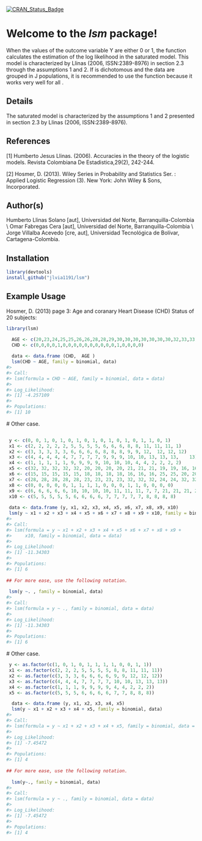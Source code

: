 [![CRAN\_Status\_Badge](http://www.r-pkg.org/badges/version/lsm)](https://cran.r-project.org/package=lsm)

Welcome to the *lsm* package!
=============================

When the values of the outcome variable Y are either 0 or 1, the function calculates the estimation of the log likelihood in the saturated model. This model is characterized by Llinas (2006, ISSN:2389-8976) in section 2.3 through the assumptions 1 and 2. If is dichotomous and the data are grouped in J populations, it is recommended to use the function because it works very well for all .

Details
-------

The saturated model is characterized by the assumptions 1 and 2 presented in section 2.3 by Llinas (2006, ISSN:2389-8976).

References
----------

[1] Humberto Jesus Llinas. (2006). Accuracies in the theory of the logistic models. Revista Colombiana De Estadistica,29(2), 242-244.

[2] Hosmer, D. (2013). Wiley Series in Probability and Statistics Ser. : Applied Logistic Regression (3). New York: John Wiley & Sons, Incorporated.

Author(s)
---------

Humberto Llinas Solano [aut], Universidad del Norte, Barranquilla-Colombia \\ Omar Fabregas Cera [aut], Universidad del Norte, Barranquilla-Colombia \\ Jorge Villalba Acevedo [cre, aut], Universidad Tecnológica de Bolívar, Cartagena-Colombia.

Installation
------------

``` r
library(devtools)
install_github("jlvia1191/lsm")

```

Example Usage
-------------

Hosmer, D. (2013) page 3: Age and coranary Heart Disease (CHD) Status of 20 subjects:

``` r
library(lsm)

  AGE <- c(20,23,24,25,25,26,26,28,28,29,30,30,30,30,30,30,30,32,33,33)
  CHD <- c(0,0,0,0,1,0,0,0,0,0,0,0,0,0,0,1,0,0,0,0)
  
  data <- data.frame (CHD,  AGE )
  lsm(CHD ~ AGE, family = binomial, data)
#> 
#> Call:
#> lsm(formula = CHD ~ AGE, family = binomial, data = data)
#> 
#> Log_Likelihood: 
#> [1] -4.257109
#> 
#> Populations: 
#> [1] 10
```

\# Other case.

``` r
 
 y <- c(0, 0, 1, 0, 1, 0, 1, 0, 1, 0, 1, 0, 1, 0, 1, 1, 0, 1)
 x1 <- c(2, 2, 2, 2, 2, 5, 5, 5, 5, 6, 6, 6, 8, 8, 11, 11, 11, 1)
 x2 <- c(3, 3, 3, 3, 3, 6, 6, 6, 6, 8, 8, 8, 9, 9, 12,  12, 12, 12)
 x3 <- c(4, 4, 4, 4, 4, 7, 7, 7, 7, 9, 9, 9, 10, 10, 13, 13, 13,    13)
 x4 <- c(1, 1, 1, 1, 1, 9, 9, 9, 9, 10, 10, 10, 4, 4, 2, 2, 2, 2)
 x5 <- c(32, 32, 32, 32, 32, 20, 20, 20, 20, 21, 21, 21, 19, 19, 16, 16, 16, 16)
 x6 <- c(15, 15, 15, 15, 15, 18, 18, 18, 18, 16, 16, 16, 25, 25, 20, 20, 20, 20)
 x7 <- c(28, 28, 28, 28, 28, 23, 23, 23, 23, 32, 32, 32, 24, 24, 32, 32, 32, 32)
 x8 <- c(0, 0, 0, 0, 0, 1, 1, 1, 1, 0, 0, 0, 1, 1, 0, 0, 0, 0)
 x9 <- c(6, 6, 6, 6, 6, 10, 10, 10, 10, 11, 11, 11, 7, 7, 21, 21, 21, 21)
 x10 <- c(5, 5, 5, 5, 5, 6, 6, 6, 6, 7, 7, 7, 7, 7, 8, 8, 8, 8)
 
 data <- data.frame (y, x1, x2, x3, x4, x5, x6, x7, x8, x9, x10)
 lsm(y ~ x1 + x2 + x3 + x4 + x5 + x6 + x7 + x8 + x9 + x10, family = binomial, data)
#> 
#> Call:
#> lsm(formula = y ~ x1 + x2 + x3 + x4 + x5 + x6 + x7 + x8 + x9 + 
#>     x10, family = binomial, data = data)
#> 
#> Log_Likelihood: 
#> [1] -11.34303
#> 
#> Populations: 
#> [1] 6
 
## For more ease, use the following notation.
 
 lsm(y ~. , family = binomial, data)
#> 
#> Call:
#> lsm(formula = y ~ ., family = binomial, data = data)
#> 
#> Log_Likelihood: 
#> [1] -11.34303
#> 
#> Populations: 
#> [1] 6
```

\# Other case.

``` r
 y <- as.factor(c(1, 0, 1, 0, 1, 1, 1, 1, 0, 0, 1, 1))
 x1 <- as.factor(c(2, 2, 2, 5, 5, 5, 5, 8, 8, 11, 11, 11))
 x2 <- as.factor(c(3, 3, 3, 6, 6, 6, 6, 9, 9, 12, 12, 12))
 x3 <- as.factor(c(4, 4, 4, 7, 7, 7, 7, 10, 10, 13, 13, 13))
 x4 <- as.factor(c(1, 1, 1, 9, 9, 9, 9, 4, 4, 2, 2, 2))
 x5 <- as.factor(c(5, 5, 5, 6, 6, 6, 6, 7, 7, 8, 8, 8))

  data <- data.frame (y, x1, x2, x3, x4, x5) 
  lsm(y ~ x1 + x2 + x3 + x4 + x5, family = binomial, data)
#> 
#> Call:
#> lsm(formula = y ~ x1 + x2 + x3 + x4 + x5, family = binomial, data = data)
#> 
#> Log_Likelihood: 
#> [1] -7.45472
#> 
#> Populations: 
#> [1] 4
  
## For more ease, use the following notation.
  
  lsm(y~., family = binomial, data)
#> 
#> Call:
#> lsm(formula = y ~ ., family = binomial, data = data)
#> 
#> Log_Likelihood: 
#> [1] -7.45472
#> 
#> Populations: 
#> [1] 4
```
